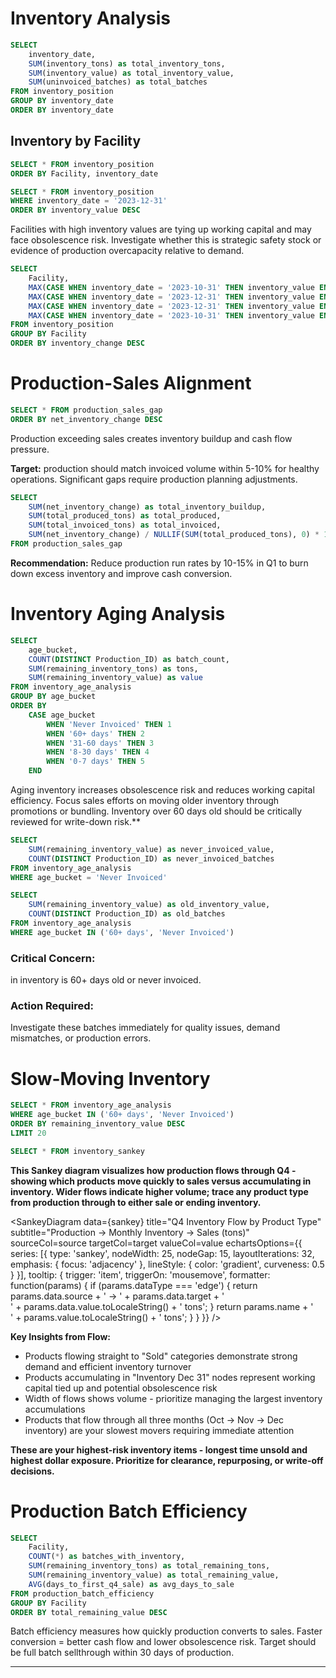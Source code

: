 
# Inventory Analysis

```sql inventory_summary
SELECT 
    inventory_date,
    SUM(inventory_tons) as total_inventory_tons,
    SUM(inventory_value) as total_inventory_value,
    SUM(uninvoiced_batches) as total_batches
FROM inventory_position
GROUP BY inventory_date
ORDER BY inventory_date
```





## Inventory by Facility
```sql facility_inventory
SELECT * FROM inventory_position
ORDER BY Facility, inventory_date
```
```sql dec_inventory
SELECT * FROM inventory_position
WHERE inventory_date = '2023-12-31'
ORDER BY inventory_value DESC
```

<BarChart
    data={dec_inventory}
    x=Facility
    y=inventory_value
    title="December 31 Inventory Value by Facility"
    yFmt='$#,##0'
    swapXY=true
/>

Facilities with high inventory values are tying up working capital and may face obsolescence risk. Investigate whether this is strategic safety stock or evidence of production overcapacity relative to demand.

<DataTable data={facility_inventory}>
    <Column id=Facility title="Facility"/>
    <Column id=inventory_date title="Date" fmt='mmm dd, yyyy'/>
    <Column id=uninvoiced_batches title="Batches" fmt='#,##0'/>
    <Column id=inventory_tons title="Tons" fmt='#,##0'/>
    <Column id=inventory_value title="Value" fmt='$#,##0' contentType=colorscale scaleColor=orange/>
</DataTable>

```sql inventory_change
SELECT 
    Facility,
    MAX(CASE WHEN inventory_date = '2023-10-31' THEN inventory_value END) as oct_value,
    MAX(CASE WHEN inventory_date = '2023-12-31' THEN inventory_value END) as dec_value,
    MAX(CASE WHEN inventory_date = '2023-12-31' THEN inventory_value END) - 
    MAX(CASE WHEN inventory_date = '2023-10-31' THEN inventory_value END) as inventory_change
FROM inventory_position
GROUP BY Facility
ORDER BY inventory_change DESC
```


# Production-Sales Alignment

```sql production_gaps
SELECT * FROM production_sales_gap
ORDER BY net_inventory_change DESC
```


Production exceeding sales creates inventory buildup and cash flow pressure. 

**Target:** production should match invoiced volume within 5-10% for healthy operations. Significant gaps require production planning adjustments.

<DataTable data={production_gaps}>
    <Column id=Facility title="Facility"/>
    <Column id=total_produced_tons title="Produced" fmt='#,##0'/>
    <Column id=total_invoiced_tons title="Invoiced" fmt='#,##0'/>
    <Column id=net_inventory_change title="Net Change" fmt='#,##0' contentType=colorscale/>
    <Column id=inventory_rate_pct title="Inventory Rate %" fmt='#0.1"%"' contentType=colorscale scaleColor=orange/>
    <Column id=avg_batch_size_tons title="Avg Batch" fmt='#,##0'/>
</DataTable>

```sql total_gap
SELECT 
    SUM(net_inventory_change) as total_inventory_buildup,
    SUM(total_produced_tons) as total_produced,
    SUM(total_invoiced_tons) as total_invoiced,
    SUM(net_inventory_change) / NULLIF(SUM(total_produced_tons), 0) * 100 as overall_inventory_rate
FROM production_sales_gap
```



<Alert status="warning">

 **Recommendation:**
  Reduce production run rates by 10-15% in Q1 to burn down excess inventory and improve cash conversion.
</Alert>

# Inventory Aging Analysis

```sql aging_summary
SELECT 
    age_bucket,
    COUNT(DISTINCT Production_ID) as batch_count,
    SUM(remaining_inventory_tons) as tons,
    SUM(remaining_inventory_value) as value
FROM inventory_age_analysis
GROUP BY age_bucket
ORDER BY 
    CASE age_bucket
        WHEN 'Never Invoiced' THEN 1
        WHEN '60+ days' THEN 2
        WHEN '31-60 days' THEN 3
        WHEN '8-30 days' THEN 4
        WHEN '0-7 days' THEN 5
    END
```

<BarChart
    data={aging_summary}
    x=age_bucket
    y=value
    title="Inventory Value by Age"
    yFmt='$#,##0'
/>

Aging inventory increases obsolescence risk and reduces working capital efficiency. Focus sales efforts on moving older inventory through promotions or bundling. Inventory over 60 days old should be critically reviewed for write-down risk.**

<DataTable data={aging_summary}>
    <Column id=age_bucket title="Age Bucket"/>
    <Column id=batch_count title="Batches" fmt='#,##0'/>
    <Column id=tons title="Tons" fmt='#,##0'/>
    <Column id=value title="Value" fmt='$#,##0' contentType=colorscale scaleColor=orange/>
</DataTable>

```sql never_invoiced
SELECT 
    SUM(remaining_inventory_value) as never_invoiced_value,
    COUNT(DISTINCT Production_ID) as never_invoiced_batches
FROM inventory_age_analysis
WHERE age_bucket = 'Never Invoiced'
```

```sql old_inventory
SELECT 
    SUM(remaining_inventory_value) as old_inventory_value,
    COUNT(DISTINCT Production_ID) as old_batches
FROM inventory_age_analysis
WHERE age_bucket IN ('60+ days', 'Never Invoiced')
```
<Alert status="warning">

### Critical Concern: 
<Value data={old_inventory} column=old_inventory_value fmt='$#,##0'/> in inventory is 60+ days old or never invoiced. 

### Action Required: 
Investigate these batches immediately for quality issues, demand mismatches, or production errors. 
</Alert>

# Slow-Moving Inventory 

```sql slow_movers
SELECT * FROM inventory_age_analysis
WHERE age_bucket IN ('60+ days', 'Never Invoiced')
ORDER BY remaining_inventory_value DESC
LIMIT 20
```

```sql sankey
SELECT * FROM inventory_sankey
```


**This Sankey diagram visualizes how production flows through Q4 - showing which products move quickly to sales versus accumulating in inventory. Wider flows indicate higher volume; trace any product type from production through to either sale or ending inventory.**

<SankeyDiagram 
    data={sankey} 
    title="Q4 Inventory Flow by Product Type" 
    subtitle="Production → Monthly Inventory → Sales (tons)" 
    sourceCol=source 
    targetCol=target 
    valueCol=value 
    echartsOptions={{
        series: [{
            type: 'sankey',
            nodeWidth: 25,
            nodeGap: 15,
            layoutIterations: 32,
            emphasis: {
                focus: 'adjacency'
            },
            lineStyle: {
                color: 'gradient',
                curveness: 0.5
            }
        }],
        tooltip: {
            trigger: 'item',
            triggerOn: 'mousemove',
            formatter: function(params) {
                if (params.dataType === 'edge') {
                    return params.data.source + ' → ' + params.data.target + '<br/>' + 
                           params.data.value.toLocaleString() + ' tons';
                }
                return params.name + '<br/>' + params.value.toLocaleString() + ' tons';
            }
        }
    }}
/>

**Key Insights from Flow:**
- Products flowing straight to "Sold" categories demonstrate strong demand and efficient inventory turnover
- Products accumulating in "Inventory Dec 31" nodes represent working capital tied up and potential obsolescence risk
- Width of flows shows volume - prioritize managing the largest inventory accumulations
- Products that flow through all three months (Oct → Nov → Dec inventory) are your slowest movers requiring immediate attention











**These are your highest-risk inventory items - longest time unsold and highest dollar exposure. Prioritize for clearance, repurposing, or write-off decisions.**

<DataTable data={slow_movers}>
    <Column id=Facility title="Facility"/>
    <Column id=Product_Type title="Product"/>
    <Column id=size_shapes title="Size/Shape"/>
    <Column id=production_date title="Produced" fmt='mmm dd, yyyy'/>
    <Column id=days_since_production title="Age (days)" fmt='#,##0' contentType=colorscale scaleColor=red/>
    <Column id=remaining_inventory_tons title="Tons" fmt='#,##0'/>
    <Column id=remaining_inventory_value title="Value" fmt='$#,##0' contentType=colorscale scaleColor=orange/>
</DataTable>

# Production Batch Efficiency

```sql batch_efficiency
SELECT 
    Facility,
    COUNT(*) as batches_with_inventory,
    SUM(remaining_inventory_tons) as total_remaining_tons,
    SUM(remaining_inventory_value) as total_remaining_value,
    AVG(days_to_first_q4_sale) as avg_days_to_sale
FROM production_batch_efficiency
GROUP BY Facility
ORDER BY total_remaining_value DESC
```

Batch efficiency measures how quickly production converts to sales. Faster conversion = better cash flow and lower obsolescence risk. Target should be full batch sellthrough within 30 days of production.

<DataTable data={batch_efficiency}>
    <Column id=Facility title="Facility"/>
    <Column id=batches_with_inventory title="Batches" fmt='#,##0'/>
    <Column id=total_remaining_tons title="Remaining Tons" fmt='#,##0'/>
    <Column id=total_remaining_value title="Remaining Value" fmt='$#,##0' contentType=colorscale scaleColor=orange/>
    <Column id=avg_days_to_sale title="Avg Days to Sale" fmt='#,##0' contentType=colorscale scaleColor=orange/>
</DataTable>

---
